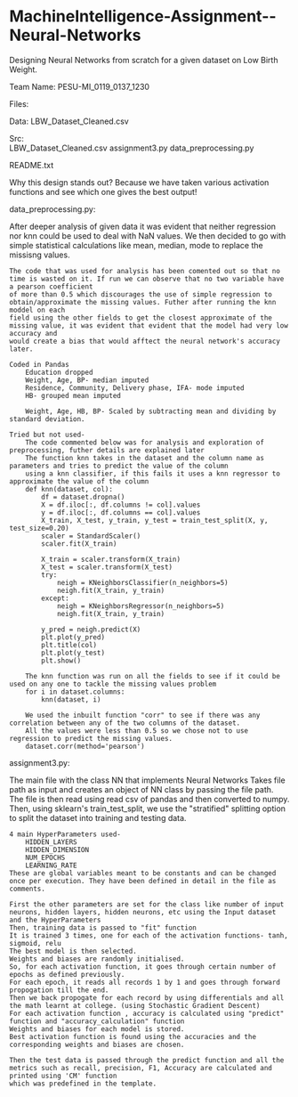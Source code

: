 # MachineIntelligence-Assignment--Neural-Networks
Designing Neural Networks from scratch for a given dataset on Low Birth Weight.

Team Name: PESU-MI_0119_0137_1230

Files: 
	
  Data:	
    LBW_Dataset_Cleaned.csv
	
  Src:	
    LBW_Dataset_Cleaned.csv
    assignment3.py
    data_preprocessing.py
	
  README.txt
	
Why this design stands out?
  Because we have taken various activation functions and see which one gives the best output!

data_preprocessing.py:
  
  After deeper analysis of given data it was evident that neither regression nor knn could be used to deal with NaN values. We then decided to go with
	simple statistical calculations like mean, median, mode to replace the missisng values.

	The code that was used for analysis has been comented out so that no time is wasted on it. If run we can observe that no two variable have a pearson coefficient
	of more than 0.5 which discourages the use of simple regression to obtain/approximate the missing values. Futher after running the knn moddel on each
	field using the other fields to get the closest approximate of the missing value, it was evident that evident that the model had very low accuracy and
	would create a bias that would afftect the neural network's accuracy later.

	Coded in Pandas
		Education dropped
		Weight, Age, BP- median imputed
		Residence, Community, Delivery phase, IFA- mode imputed
		HB- grouped mean imputed
		
		Weight, Age, HB, BP- Scaled by subtracting mean and dividing by standard deviation.
		
	Tried but not used-
		The code commented below was for analysis and exploration of preprocessing, futher details are explained later
		The function knn takes in the dataset and the column name as parameters and tries to predict the value of the column
		using a knn classifier, if this fails it uses a knn regressor to approximate the value of the column
		def knn(dataset, col):
		    df = dataset.dropna()
		    X = df.iloc[:, df.columns != col].values
		    y = df.iloc[:, df.columns == col].values
		    X_train, X_test, y_train, y_test = train_test_split(X, y, test_size=0.20)
		    scaler = StandardScaler()
		    scaler.fit(X_train)
		
		    X_train = scaler.transform(X_train)
		    X_test = scaler.transform(X_test)
		    try:
		        neigh = KNeighborsClassifier(n_neighbors=5)
		        neigh.fit(X_train, y_train)
		    except:
		        neigh = KNeighborsRegressor(n_neighbors=5)
		        neigh.fit(X_train, y_train)
		
		    y_pred = neigh.predict(X)
		    plt.plot(y_pred)
		    plt.title(col)
		    plt.plot(y_test)
		    plt.show()
		
		The knn function was run on all the fields to see if it could be used on any one to tackle the missing values problem
		for i in dataset.columns:
		    knn(dataset, i)
		
		We used the inbuilt function "corr" to see if there was any correlation between any of the two columns of the dataset.
		All the values were less than 0.5 so we chose not to use regression to predict the missing values.
		dataset.corr(method='pearson')
		
		
		
assignment3.py:
  
  The main file with the class NN that implements Neural Networks
	Takes file path as input and creates an object of NN class by passing the file path.
	The file is then read using read csv of pandas and then converted to numpy.
	Then, using sklearn's train_test_split, we use the "stratified" splitting option to split the dataset into training and testing data.
	
	4 main HyperParameters used-
		HIDDEN_LAYERS
		HIDDEN_DIMENSION
		NUM_EPOCHS
		LEARNING_RATE
	These are global variables meant to be constants and can be changed once per execution. They have been defined in detail in the file as comments.
	
	First the other parameters are set for the class like number of input neurons, hidden layers, hidden neurons, etc using the Input dataset and the HyperParameters
	Then, training data is passed to "fit" function
	It is trained 3 times, one for each of the activation functions- tanh, sigmoid, relu
	The best model is then selected.
	Weights and biases are randomly initialised.
	So, for each activation function, it goes through certain number of epochs as defined previously.
	For each epoch, it reads all records 1 by 1 and goes through forward propogation till the end.
	Then we back propogate for each record by using differentials and all the math learnt at college. (using Stochastic Gradient Descent)
	For each activation function , accuracy is calculated using "predict" function and "accuracy_calculation" function
	Weights and biases for each model is stored.
	Best activation function is found using the accuracies and the corresponding weights and biases are chosen.
	
	Then the test data is passed through the predict function and all the metrics such as recall, precision, F1, Accuracy are calculated and printed using 'CM' function
	which was predefined in the template.
	
	
